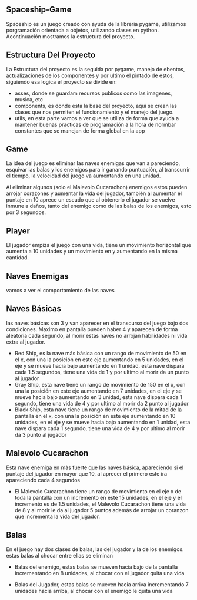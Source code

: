 
## Spaceship-Game

Spaceship es un juego creado con ayuda de la libreria pygame, utilizamos porgramación orientada a objetos, utilizando clases en python. Acontinuación mostramos la estructura del proyecto.


## Estructura Del Proyecto
La Estructura del proyecto es la seguida por pygame, manejo de ebentos, actualizaciones de los componentes y por ultimo el pintado de estos, siguiendo esa logica el proyecto se divide en:
- asses, donde se guardam recursos publicos como las imagenes, musica, etc
- components, es donde esta la base del proyecto, aquí se crean las clases que nos permiten el funcionamiento y el manejo del juego.
- utils, en esta parte vamos a ver que se utiliza de forma que ayuda a mantener buenas practicas de programación a la hora de normbar constantes que se manejan de forma global en la app

## Game
La idea del juego es eliminar las naves enemigas que van a pareciendo, esquivar las balas y los enemigos para ir ganando puntuación, al transcurrir el tiempo, la velocidad del juego va aumentando en una unidad.

Al eliminar algunos (solo el Malevolo Cucarachon) enemigos estos pueden arrojar corazones y aumentar la vida del jugador, también al aumentar el puntaje en 10 aprece un escudo que al obtenerlo el jugador se vuelve inmune a daños, tanto del enemigo como de las balas de los enemigos, esto por 3 segundos.

## Player
El jugador empiza el juego con una vida, tiene un movimiento horizontal que aumenta a 10 unidades y un movimiento en y aumentando en la misma cantidad.

## Naves Enemigas

vamos a ver el comportamiento de las naves

Naves Básicas
-
las naves básicas son 3 y van aparecer en el transcurso del juego bajo dos condiciones. Maximo en pantalla pueden haber 4 y aparecen de forma aleatoria cada segundo, al morir estas naves no arrojan habilidades ni vida extra al jugador.
- Red Ship, es la nave más básica con un rango de movimiento de 50 en el x, con una la posición en este eje aumentando en 5 unidades, en el eje y se mueve hacia bajo aumentando en 1 unidad, esta nave dispara cada 1.5 segundos, tiene una vida de 1 y por ultimo al morir da un punto al jugador  
- Gray Ship, esta nave tiene un rango de movimiento de 150 en el x, con una la posición en este eje aumentando en 7 unidades, en el eje y se mueve hacia bajo aumentando en 3 unidad, esta nave dispara cada 1 segundo, tiene una vida de 4 y por ultimo al morir da 2 punto al jugador  
- Black Ship, esta nave tiene un rango de movimiento de la mitad de la pantalla en el x, con una la posición en este eje aumentando en 10 unidades, en el eje y se mueve hacia bajo aumentando en 1 unidad, esta nave dispara cada 1 segundo, tiene una vida de 4 y por ultimo al morir da 3 punto al jugador

Malevolo Cucarachon
-
Esta nave enemiga en màs fuerte que las naves básica, apareciendo si el puntaje del jugador en mayor que 10, al aprecer el primero este ira apareciendo cada 4 segundos 
- El Malevolo Cucarachon tiene un rango de movimiento en el eje x de toda la pantalla con un incremento en este 15 unidades, en el eje y el incremento es de 1.5 unidades, el Malevolo Cucarachon tiene una vida de 8 y al morir le da al jugador 5 puntos además de arrojar un coranzon que incrementa la vida del jugador.

## Balas

En el juego hay dos clases de balas, las del jugador y la de los enemigos. estas balas al chocar entre ellas se eliminan

- Balas del enemigo, estas balas se mueven hacia bajo de la pantalla incrementando en 8 unidades, al chocar con el jugador quita una vida

- Balas del Jugador, estas balas se mueven hacia arriva incrementando 7 unidades hacia arriba, al chocar con el enemigo le quita una vida 

